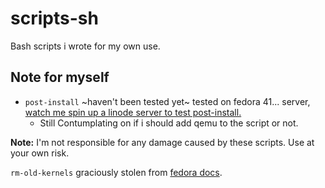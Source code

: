 # scripts-sh

Bash scripts i wrote for my own use.

## Note for myself

- `post-install` ~haven't been tested yet~ tested on fedora 41... server, [watch me spin up a linode server to test post-install.](https://www.youtube.com/watch?v=-Z4G9ApUQtA)
  - Still Contumplating on if i should add qemu to the script or not.


__Note:__ I'm not responsible for any damage caused by these scripts. Use at your own risk.

`rm-old-kernels` graciously stolen from [fedora docs](https://docs.fedoraproject.org/en-US/quick-docs/upgrading-fedora-offline/#sect-clean-up-old-kernels).

